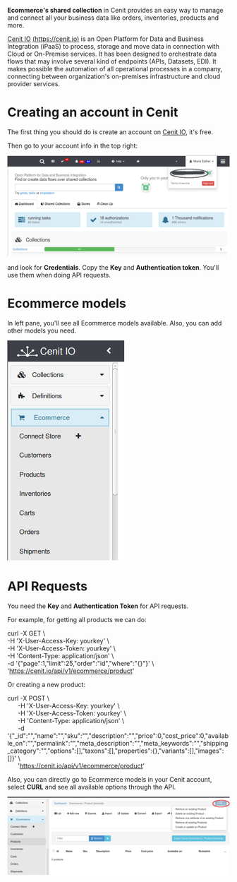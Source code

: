 **Ecommerce's shared collection** in Cenit provides an easy way to manage and connect all your business data like orders, inventories, products and more.

[Cenit IO](https://cenit.io)  [(https://cenit.io)](https://cenit.io) is an Open Platform for Data and Business Integration (iPaaS) to process, storage and move data in connection with Cloud or On-Premise services. It has been designed to orchestrate data flows that may involve several kind of endpoints (APIs, Datasets, EDI). It makes possible the automation of all operational processes in a company, connecting between organization's on-premises infrastructure and cloud provider services.

# Creating an account in Cenit

The first thing you should do is create an account on [Cenit IO](https://cenit.io), it's free.

Then go to your account info in the top right:

![alt tag](images/account_info.png)

and look for **Credentials**. Copy the **Key** and **Authentication token**. You'll use them when doing API requests.


# Ecommerce models

 In left pane, you'll see all Ecommerce models available. Also, you can add other models you need.

 ![alt tag](images/ecommerce_models.png)

# API Requests

 You need the **Key** and **Authentication Token** for API requests.

 For example, for getting all products we can do:

  curl -X GET \  <br />
       -H 'X-User-Access-Key: yourkey' \ <br />
       -H 'X-User-Access-Token: yourkey' \  <br />
       -H 'Content-Type: application/json' \  <br />
       -d '{"page":1,"limit":25,"order":"id","where":"{}"}' \  <br />
       'https://cenit.io/api/v1/ecommerce/product'


 Or creating a new product:

 curl -X POST \  <br />
 &nbsp;&nbsp;&nbsp;&nbsp;&nbsp;  -H 'X-User-Access-Key: yourkey' \  <br />
 &nbsp;&nbsp;&nbsp;&nbsp;&nbsp;  -H 'X-User-Access-Token: yourkey' \  <br />
 &nbsp;&nbsp;&nbsp;&nbsp;&nbsp;  -H 'Content-Type: application/json' \  <br />
 &nbsp;&nbsp;&nbsp;&nbsp;&nbsp;  -d '{"_id":"","name":"","sku":"","description":"","price":0,"cost_price":0,"available_on":"","permalink":"","meta_description":"","meta_keywords":"","shipping_category":"","options":[],"taxons":[],"properties":{},"variants":[],"images":[]}' \  <br />
 &nbsp;&nbsp;&nbsp;&nbsp;&nbsp;     'https://cenit.io/api/v1/ecommerce/product'


 Also, you can directly go to Ecommerce models in your Cenit account, select **CURL** and see all available options through the API.

 ![alt tag](images/product_model.png)



